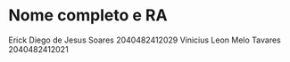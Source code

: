 # Nome completo e RA

Erick Diego de Jesus Soares 2040482412029
Vinicius Leon Melo Tavares 2040482412021